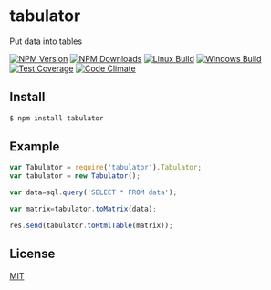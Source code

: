 # tabulator
Put data into tables

[![NPM Version][npm-image]][npm-url]
[![NPM Downloads][downloads-image]][downloads-url]
[![Linux Build][travis-image]][travis-url]
[![Windows Build][appveyor-image]][appveyor-url]
[![Test Coverage][coveralls-image]][coveralls-url]
[![Code Climate][climate-image]][climate-url]

## Install

```sh
$ npm install tabulator
```

## Example

```js
var Tabulator = require('tabulator').Tabulator;
var tabulator = new Tabulator();

var data=sql.query('SELECT * FROM data');

var matrix=tabulator.toMatrix(data);

res.send(tabulator.toHtmlTable(matrix));
```

## License

[MIT](LICENSE)

[npm-image]: https://img.shields.io/npm/v/tabulator.svg?style=flat
[npm-url]: https://npmjs.org/package/tabulator
[travis-image]: https://img.shields.io/travis/codenautas/tabulator/master.svg?label=linux&style=flat
[travis-url]: https://travis-ci.org/codenautas/tabulator
[appveyor-image]: https://img.shields.io/appveyor/ci/emilioplatzer/tabulator/master.svg?label=windows&style=flat
[appveyor-url]: https://ci.appveyor.com/project/emilioplatzer/tabulator
[coveralls-image]: https://img.shields.io/coveralls/codenautas/tabulator/master.svg?style=flat
[coveralls-url]: https://coveralls.io/r/codenautas/tabulator
[downloads-image]: https://img.shields.io/npm/dm/tabulator.svg?style=flat
[downloads-url]: https://npmjs.org/package/tabulator
[climate-image]: https://codeclimate.com/github/codenautas/tabulator/badges/gpa.svg
[climate-url]: https://codeclimate.com/github/codenautas/tabulator